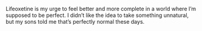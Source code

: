 Lifeoxetine is my urge to feel better and more complete 
in a world where I’m supposed to be perfect. 
I didn’t like the idea to take something unnatural, 
but my sons told me that’s perfectly normal these days.